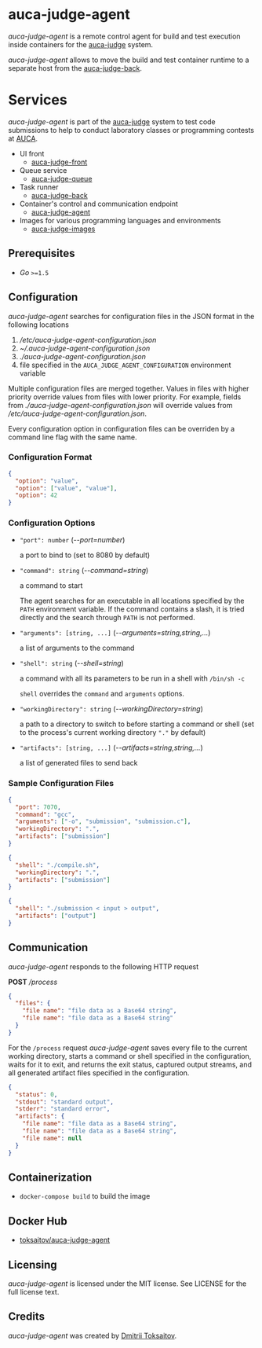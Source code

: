 auca-judge-agent
================

*auca-judge-agent* is a remote control agent for build and test execution inside
containers for the [auca-judge](https://github.com/toksaitov/auca-judge) system.

*auca-judge-agent* allows to move the build and test container runtime to a
separate host from the [auca-judge-back](https://github.com/toksaitov/auca-judge-back).

# Services

*auca-judge-agent* is part of the [auca-judge](https://github.com/toksaitov/auca-judge)
system to test code submissions to help to conduct laboratory classes or
programming contests at [AUCA](https://auca.kg).

* UI front
  * [auca-judge-front](https://github.com/toksaitov/auca-judge-front)
* Queue service
  * [auca-judge-queue](https://github.com/toksaitov/auca-judge-queue)
* Task runner
  * [auca-judge-back](https://github.com/toksaitov/auca-judge-back)
* Container's control and communication endpoint
  * [auca-judge-agent](https://github.com/toksaitov/auca-judge-agent)
* Images for various programming languages and environments
  * [auca-judge-images](https://github.com/toksaitov/auca-judge-images)

## Prerequisites

* *Go* `>=1.5`

## Configuration

*auca-judge-agent* searches for configuration files in the JSON format in the
following locations

1. */etc/auca-judge-agent-configuration.json*
2. *~/.auca-judge-agent-configuration.json*
3. *./auca-judge-agent-configuration.json*
4. file specified in the `AUCA_JUDGE_AGENT_CONFIGURATION` environment variable

Multiple configuration files are merged together. Values in files with higher
priority override values from files with lower priority. For example, fields
from *./auca-judge-agent-configuration.json* will override values from
*/etc/auca-judge-agent-configuration.json*.

Every configuration option in configuration files can be overriden by a command
line flag with the same name.

### Configuration Format

```json
{
  "option": "value",
  "option": ["value", "value"],
  "option": 42
}
```

### Configuration Options

* `"port": number` (*--port=number*)

  a port to bind to (set to 8080 by default)

* `"command": string` (*--command=string*)

  a command to start

  The agent searches for an executable in all locations specified by the `PATH`
  environment variable. If the command contains a slash, it is tried directly
  and the search through `PATH` is not performed.

* `"arguments": [string, ...]` (*--arguments=string,string,...*)

  a list of arguments to the command

* `"shell": string` (*--shell=string*)

  a command with all its parameters to be run in a shell with `/bin/sh -c`

  `shell` overrides the `command` and `arguments` options.

* `"workingDirectory": string` (*--workingDirectory=string*)

  a path to a directory to switch to before starting a command or shell (set to
  the process's current working directory `"."` by default)

* `"artifacts": [string, ...]` (*--artifacts=string,string,...*)

  a list of generated files to send back

### Sample Configuration Files

```json
{
  "port": 7070,
  "command": "gcc",
  "arguments": ["-o", "submission", "submission.c"],
  "workingDirectory": ".",
  "artifacts": ["submission"]
}
```

```json
{
  "shell": "./compile.sh",
  "workingDirectory": ".",
  "artifacts": ["submission"]
}
```

```json
{
  "shell": "./submission < input > output",
  "artifacts": ["output"]
}
```

## Communication

*auca-judge-agent* responds to the following HTTP request

**POST** */process*

```json
{
  "files": {
    "file name": "file data as a Base64 string",
    "file name": "file data as a Base64 string"
  }
}
```

For the `/process` request *auca-judge-agent* saves every file to the current
working directory, starts a command or shell specified in the configuration,
waits for it to exit, and returns the exit status, captured output streams, and
all generated artifact files specified in the configuration.

```json
{
  "status": 0,
  "stdout": "standard output",
  "stderr": "standard error",
  "artifacts": {
    "file name": "file data as a Base64 string",
    "file name": "file data as a Base64 string",
    "file name": null
  }
}
```

## Containerization

* `docker-compose build` to build the image

## Docker Hub

* [toksaitov/auca-judge-agent](https://hub.docker.com/r/toksaitov/auca-judge-agent)

## Licensing

*auca-judge-agent* is licensed under the MIT license. See LICENSE for the full
license text.

## Credits

*auca-judge-agent* was created by [Dmitrii Toksaitov](https://github.com/toksaitov).
